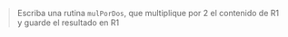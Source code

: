 
> Escriba una rutina `mulPorDos`, que multiplique por 2 el
contenido de R1 y guarde el resultado en R1